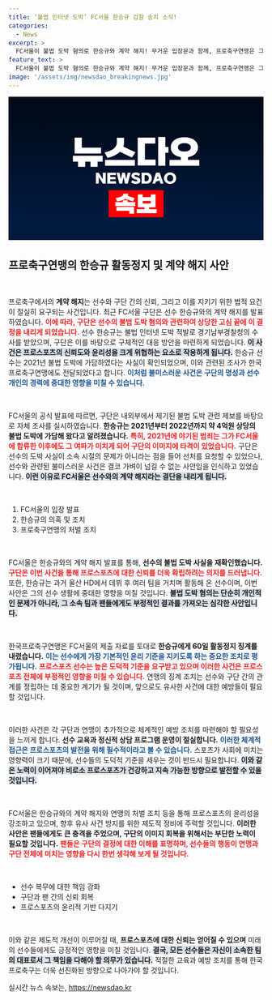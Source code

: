 ```yaml
---
title: ‘불법 인터넷 도박’ FC서울 한승규 검찰 송치 소식!
categories:
  - News
excerpt: >
  FC서울이 불법 도박 혐의로 한승규와 계약 해지! 무거운 입장문과 함께, 프로축구연맹은 그에게 60일 활동정지 조치를 취했습니다. 선수의 충격적인 범행, 해당 내용 전말이 궁금하다면 클릭하세요!
feature_text: >
  FC서울이 불법 도박 혐의로 한승규와 계약 해지! 무거운 입장문과 함께, 프로축구연맹은 그에게 60일 활동정지 조치를 취했습니다. 선수의 충격적인 범행, 해당 내용 전말이 궁금하다면 클릭하세요!
image: '/assets/img/newsdao_breakingnews.jpg'
---
```


<p><img src="/assets/img/newsdao_breakingnews.jpg" alt="ontimetimes 속보" /></p>

<h2 data-ke-size="size26">프로축구연맹의 한승규 활동정지 및 계약 해지 사안</h2>

<p data-ke-size="size16">&nbsp;</p>

<p>프로축구에서의 <b>계약 해지</b>는 선수와 구단 간의 신뢰, 그리고 이를 지키기 위한 법적 요건이 절실히 요구되는 사건입니다. 최근 FC서울 구단은 선수 한승규와의 계약 해지를 발표하였습니다. <b><span style="color: #ee2323;">이에 따라, 구단은 선수의 불법 도박 혐의와 관련하여 상당한 고심 끝에 이 결정을 내리게 되었습니다.</span></b> 선수 한승규는 불법 인터넷 도박 적발로 경기남부경찰청의 수사를 받았으며, 구단은 이를 바탕으로 구체적인 대응 방안을 마련하게 되었습니다. <b><span style="background-color: #21538527;">이 사건은 프로스포츠의 신뢰도와 윤리성을 크게 위협하는 요소로 작용하게 됩니다.</span></b> 한승규 선수는 2021년 불법 도박에 가담하였다는 사실이 확인되었으며, 이와 관련된 조사가 한국프로축구연맹에도 전달되었다고 합니다. <b><span style="color: #1a5490;">이처럼 불미스러운 사건은 구단의 명성과 선수개인의 경력에 중대한 영향을 미칠 수 있습니다.</span></b></p>

<p data-ke-size="size16">&nbsp;</p>

<p>FC서울의 공식 발표에 따르면, 구단은 내외부에서 제기된 불법 도박 관련 제보를 바탕으로 자체 조사를 실시하였습니다. <b>한승규는 2021년부터 2022년까지 약 4억원 상당의 불법 도박에 가담해 왔다고 알려졌습니다.</b> <b><span style="color: #ee2323;">특히, 2021년에 야기된 범죄는 그가 FC서울에 합류한 이후에도 그 여파가 미치게 되어 구단의 이미지에 타격이 있었습니다.</span></b> 구단은 선수의 도박 사실이 소속 시절의 문제가 아니라는 점을 들어 선처를 요청할 수 있었으나, 선수와 관련된 불미스러운 사건은 결코 가벼이 넘길 수 없는 사안임을 인식하고 있었습니다. <b><span style="background-color: #21538527;">이런 이유로 FC서울은 선수와의 계약 해지라는 결단을 내리게 됩니다.</span></b></p>

<p data-ke-size="size16">&nbsp;</p>

<ol>
    <li>FC서울의 입장 발표</li>
    <li>한승규의 의혹 및 조치</li>
    <li>프로축구연맹의 처벌 조치</li>
</ol>

<p data-ke-size="size16">&nbsp;</p>

<p>FC서울은 한승규와의 계약 해지 발표를 통해, <b>선수의 불법 도박 사실을 재확인했습니다.</b> <b><span style="color: #ee2323;">구단은 이번 사건을 통해 프로스포츠에 대한 신뢰를 더욱 확립하려는 의지를 드러냅니다.</span></b> 또한, 한승규는 과거 울산 HD에서 데뷔 후 여러 팀을 거치며 활동해 온 선수이며, 이번 사안은 그의 선수 생활에 중대한 영향을 미칠 것입니다. <b><span style="background-color: #21538527;">불법 도박 혐의는 단순히 개인적인 문제가 아니라, 그 소속 팀과 팬들에게도 부정적인 결과를 가져오는 심각한 사안입니다.</span></b></p>

<p data-ke-size="size16">&nbsp;</p>

<p>한국프로축구연맹은 FC서울의 제출 자료를 토대로 <b>한승규에게 60일 활동정지 징계를 내렸습니다.</b> <b><span style="color: #1a5490;">이는 선수에게 가장 기본적인 윤리 기준을 지키도록 하는 중요한 조치로 평가됩니다.</span></b> <b><span style="color: #ee2323;">프로스포츠 선수는 높은 도덕적 기준을 요구받고 있으며 이러한 사건은 프로스포츠 전체에 부정적인 영향을 미칠 수 있습니다.</span></b> 연맹의 징계 조치는 선수와 구단 간의 관계를 정립하는 데 중요한 계기가 될 것이며, 앞으로도 유사한 사건에 대한 예방들이 필요할 것입니다.</p>

<p data-ke-size="size16">&nbsp;</p>

<p>이러한 사건은 각 구단과 연맹이 추가적으로 체계적인 예방 조치를 마련해야 할 필요성을 느끼게 합니다. <b>선수 교육과 정신적 상담 프로그램 운영이 절실합니다.</b> <b><span style="color: #1a5490;">이러한 체계적 접근은 프로스포츠의 발전을 위해 필수적이라고 볼 수 있습니다.</span></b> 스포츠가 사회에 미치는 영향력이 크기 때문에, 선수들의 도덕적 기준을 세우는 것이 반드시 필요합니다. <b><span style="background-color: #21538527;">이와 같은 노력이 이어져야 비로소 프로스포츠가 건강하고 지속 가능한 방향으로 발전할 수 있을 것입니다.</span></b></p>

<p data-ke-size="size16">&nbsp;</p>

<p>FC서울은 한승규와의 계약 해지와 연맹의 처벌 조치 등을 통해 프로스포츠의 윤리성을 강조하고 있으며, 향후 유사 사건 방지를 위한 제도적 정비에 주력할 것입니다. <b>이러한 사안은 팬들에게도 큰 충격을 주었으며, 구단의 이미지 회복을 위해서는 부단한 노력이 필요할 것입니다.</b> <b><span style="color: #ee2323;">팬들은 구단의 결정에 대한 이해를 표명하며, 선수들의 행동이 연맹과 구단 전체에 미치는 영향을 다시 한번 생각해 보게 될 것입니다.</span></b></p>

<p data-ke-size="size16">&nbsp;</p>

<ul>
    <li>선수 복무에 대한 책임 강화</li>
    <li>구단과 팬 간의 신뢰 회복</li>
    <li>프로스포츠의 윤리적 기반 다지기</li>
</ul>

<p data-ke-size="size16">&nbsp;</p>

<p>이와 같은 제도적 개선이 이루어질 때, <b>프로스포츠에 대한 신뢰는 얻어질 수 있으며</b> 미래의 선수들에게도 긍정적인 영향을 미칠 것입니다. <b><span style="background-color: #21538527;">결국, 모든 선수들은 자신이 소속한 팀의 대표로서 그 책임을 다해야 할 의무가 있습니다.</span></b> 적절한 교육과 예방 조치를 통해 한국 프로축구는 더욱 선진화된 방향으로 나아가야 할 것입니다.</p>
실시간 뉴스 속보는, <a href="https://newsdao.kr" rel="dofollow">https://newsdao.kr</a>


